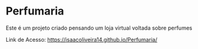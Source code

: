 # Perfumaria
 Este é um projeto criado pensando um loja virtual voltada sobre perfumes
 
 Link de Acesso: https://isaacoliveira14.github.io/Perfumaria/
